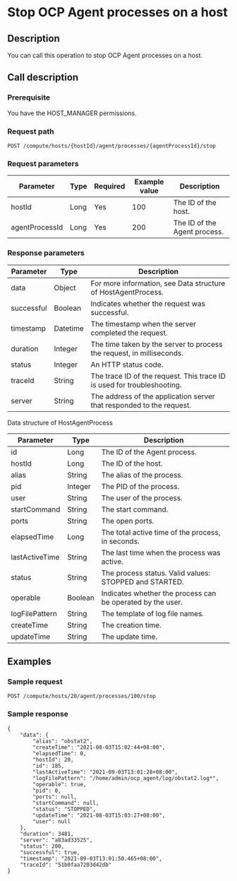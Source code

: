 Stop OCP Agent processes on a host 
=======================================================



Description 
--------------------------------

You can call this operation to stop OCP Agent processes on a host.

Call description 
-------------------------------------

### Prerequisite 

You have the HOST_MANAGER permissions.

### Request path 

`POST /compute/hosts/{hostId}/agent/processes/{agentProcessId}/stop`

### Request parameters 



|   Parameter    | Type | Required | Example value |         Description          |
|----------------|------|----------|---------------|------------------------------|
| hostId         | Long | Yes      | 100           | The ID of the host.          |
| agentProcessId | Long | Yes      | 200           | The ID of the Agent process. |



### Response parameters 



| Parameter  |   Type   |                               Description                               |
|------------|----------|-------------------------------------------------------------------------|
| data       | Object   | For more information, see Data structure of HostAgentProcess.           |
| successful | Boolean  | Indicates whether the request was successful.                           |
| timestamp  | Datetime | The timestamp when the server completed the request.                    |
| duration   | Integer  | The time taken by the server to process the request, in milliseconds.   |
| status     | Integer  | An HTTP status code.                                                    |
| traceId    | String   | The trace ID of the request. This trace ID is used for troubleshooting. |
| server     | String   | The address of the application server that responded to the request.    |



Data structure of HostAgentProcess


|   Parameter    |  Type   |                        Description                         |
|----------------|---------|------------------------------------------------------------|
| id             | Long    | The ID of the Agent process.                               |
| hostId         | Long    | The ID of the host.                                        |
| alias          | String  | The alias of the process.                                  |
| pid            | Integer | The PID of the process.                                    |
| user           | String  | The user of the process.                                   |
| startCommand   | String  | The start command.                                         |
| ports          | String  | The open ports.                                            |
| elapsedTime    | Long    | The total active time of the process, in seconds.          |
| lastActiveTime | String  | The last time when the process was active.                 |
| status         | String  | The process status. Valid values: STOPPED and STARTED.     |
| operable       | Boolean | Indicates whether the process can be operated by the user. |
| logFilePattern | String  | The template of log file names.                            |
| createTime     | String  | The creation time.                                         |
| updateTime     | String  | The update time.                                           |



Examples 
-----------------------------

### Sample request 

`POST /compute/hosts/20/agent/processes/100/stop`

### Sample response 

```unknow
{
    "data": {
        "alias": "obstat2",
        "createTime": "2021-08-03T15:02:44+08:00",
        "elapsedTime": 0,
        "hostId": 20,
        "id": 185,
        "lastActiveTime": "2021-09-03T13:01:28+08:00",
        "logFilePattern": "/home/admin/ocp_agent/log/obstat2.log*",
        "operable": true,
        "pid": 0,
        "ports": null,
        "startCommand": null,
        "status": "STOPPED",
        "updateTime": "2021-08-03T15:03:27+08:00",
        "user": null
    },
    "duration": 3481,
    "server": "a83ad33525",
    "status": 200,
    "successful": true,
    "timestamp": "2021-09-03T13:01:50.465+08:00",
    "traceId": "51b0faa7203d42db"
}
```



